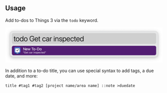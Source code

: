 ## Usage

Add to-dos to Things 3 via the `todo` keyword.

![Adding todo](images/todo.png)

In addition to a to-do title, you can use special syntax to add tags, a due date, and more:

```
title #tag1 #tag2 [project name/area name] ::note >duedate
```
